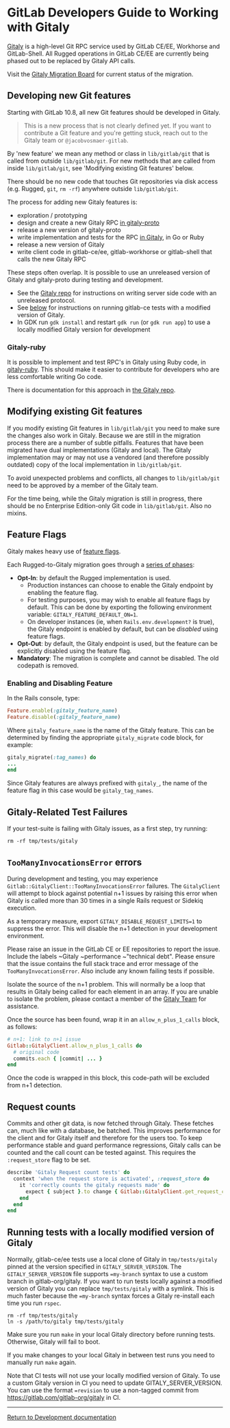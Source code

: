 # GitLab Developers Guide to Working with Gitaly

[Gitaly](https://gitlab.com/gitlab-org/gitaly) is a high-level Git RPC service used by GitLab CE/EE,
Workhorse and GitLab-Shell. All Rugged operations in GitLab CE/EE are currently being phased out to
be replaced by Gitaly API calls.

Visit the [Gitaly Migration Board](https://gitlab.com/gitlab-org/gitaly/boards/331341) for current
status of the migration.

## Developing new Git features

Starting with GitLab 10.8, all new Git features should be developed in
Gitaly.

> This is a new process that is not clearly defined yet. If you want
to contribute a Git feature and you're getting stuck, reach out to the
Gitaly team or `@jacobvosmaer-gitlab`.

By 'new feature' we mean any method or class in `lib/gitlab/git` that is
called from outside `lib/gitlab/git`. For new methods that are called
from inside `lib/gitlab/git`, see 'Modifying existing Git features'
below.

There should be no new code that touches Git repositories via
disk access (e.g. Rugged, `git`, `rm -rf`) anywhere outside
`lib/gitlab/git`.

The process for adding new Gitaly features is:

- exploration / prototyping
- design and create a new Gitaly RPC [in gitaly-proto](https://gitlab.com/gitlab-org/gitaly-proto)
- release a new version of gitaly-proto
- write implementation and tests for the RPC [in Gitaly](https://gitlab.com/gitlab-org/gitaly), in Go or Ruby
- release a new version of Gitaly
- write client code in gitlab-ce/ee, gitlab-workhorse or gitlab-shell that calls the new Gitaly RPC

These steps often overlap. It is possible to use an unreleased version
of Gitaly and gitaly-proto during testing and development.

- See the [Gitaly repo](https://gitlab.com/gitlab-org/gitaly/blob/master/CONTRIBUTING.md#development-and-testing-with-a-custom-gitaly-proto) for instructions on writing server side code with an unreleased protocol.
- See [below](#running-tests-with-a-locally-modified-version-of-gitaly) for instructions on running gitlab-ce tests with a modified version of Gitaly.
- In GDK run `gdk install` and restart `gdk run` (or `gdk run app`) to use a locally modified Gitaly version for development

### Gitaly-ruby

It is possible to implement and test RPC's in Gitaly using Ruby code,
in
[gitaly-ruby](https://gitlab.com/gitlab-org/gitaly/tree/master/ruby).
This should make it easier to contribute for developers who are less
comfortable writing Go code.

There is documentation for this approach in [the Gitaly
repo](https://gitlab.com/gitlab-org/gitaly/blob/master/doc/ruby_endpoint.md).

## Modifying existing Git features

If you modify existing Git features in `lib/gitlab/git` you need to make
sure the changes also work in Gitaly. Because we are still in the
migration process there are a number of subtle pitfalls. Features that
have been migrated have dual implementations (Gitaly and local). The
Gitaly implementation may or may not use a vendored (and therefore
possibly outdated) copy of the local implementation in `lib/gitlab/git`.

To avoid unexpected problems and conflicts, all changes to
`lib/gitlab/git` need to be approved by a member of the Gitaly team.

For the time being, while the Gitaly migration is still in progress,
there should be no Enterprise Edition-only Git code in
`lib/gitlab/git`. Also no mixins.

## Feature Flags

Gitaly makes heavy use of [feature flags](feature_flags.md).

Each Rugged-to-Gitaly migration goes through a [series of phases](https://gitlab.com/gitlab-org/gitaly/blob/master/doc/MIGRATION_PROCESS.md):

* **Opt-In**: by default the Rugged implementation is used.
  * Production instances can choose to enable the Gitaly endpoint by enabling the feature flag.
  * For testing purposes, you may wish to enable all feature flags by default. This can be done by exporting the following
    environment variable: `GITALY_FEATURE_DEFAULT_ON=1`.
  * On developer instances (ie, when `Rails.env.development?` is true), the Gitaly endpoint
    is enabled by default, but can be _disabled_ using feature flags.
* **Opt-Out**: by default, the Gitaly endpoint is used, but the feature can be explicitly disabled using the feature flag.
* **Mandatory**: The migration is complete and cannot be disabled. The old codepath is removed.

### Enabling and Disabling Feature

In the Rails console, type:

```ruby
Feature.enable(:gitaly_feature_name)
Feature.disable(:gitaly_feature_name)
```

Where `gitaly_feature_name` is the name of the Gitaly feature. This can be determined by finding the appropriate
`gitaly_migrate` code block, for example:

```ruby
gitaly_migrate(:tag_names) do
...
end
```

Since Gitaly features are always prefixed with `gitaly_`, the name of the feature flag in this case would be `gitaly_tag_names`.

## Gitaly-Related Test Failures

If your test-suite is failing with Gitaly issues, as a first step, try running:

```shell
rm -rf tmp/tests/gitaly
```

## `TooManyInvocationsError` errors

During development and testing, you may experience `Gitlab::GitalyClient::TooManyInvocationsError` failures.
The `GitalyClient` will attempt to block against potential n+1 issues by raising this error
when Gitaly is called more than 30 times in a single Rails request or Sidekiq execution.

As a temporary measure, export `GITALY_DISABLE_REQUEST_LIMITS=1` to suppress the error. This will disable the n+1 detection
in your development environment.

Please raise an issue in the GitLab CE or EE repositories to report the issue. Include the labels ~Gitaly
~performance ~"technical debt". Please ensure that the issue contains the full stack trace and error message of the
`TooManyInvocationsError`. Also include any known failing tests if possible.

Isolate the source of the n+1 problem. This will normally be a loop that results in Gitaly being called for each
element in an array. If you are unable to isolate the problem, please contact a member
of the [Gitaly Team](https://gitlab.com/groups/gl-gitaly/group_members) for assistance.

Once the source has been found, wrap it in an `allow_n_plus_1_calls` block, as follows:

```ruby
# n+1: link to n+1 issue
Gitlab::GitalyClient.allow_n_plus_1_calls do
  # original code
  commits.each { |commit| ... }
end
```

Once the code is wrapped in this block, this code-path will be excluded from n+1 detection.

## Request counts

Commits and other git data, is now fetched through Gitaly. These fetches can,
much like with a database, be batched. This improves performance for the client
and for Gitaly itself and therefore for the users too. To keep performance stable
and guard performance regressions, Gitaly calls can be counted and the call count
can be tested against. This requires the `:request_store` flag to be set.

```ruby
describe 'Gitaly Request count tests' do
  context 'when the request store is activated', :request_store do
    it 'correctly counts the gitaly requests made' do
      expect { subject }.to change { Gitlab::GitalyClient.get_request_count }.by(10)
    end
  end
end
```

## Running tests with a locally modified version of Gitaly

Normally, gitlab-ce/ee tests use a local clone of Gitaly in
`tmp/tests/gitaly` pinned at the version specified in
`GITALY_SERVER_VERSION`. The `GITALY_SERVER_VERSION` file supports
`=my-branch` syntax to use a custom branch in gitlab-org/gitaly. If
you want to run tests locally against a modified version of Gitaly you
can replace `tmp/tests/gitaly` with a symlink. This is much faster
because the `=my-branch` syntax forces a Gitaly re-install each time
you run `rspec`.

```shell
rm -rf tmp/tests/gitaly
ln -s /path/to/gitaly tmp/tests/gitaly
```

Make sure you run `make` in your local Gitaly directory before running
tests. Otherwise, Gitaly will fail to boot.

If you make changes to your local Gitaly in between test runs you need
to manually run `make` again.

Note that CI tests will not use your locally modified version of
Gitaly. To use a custom Gitaly version in CI you need to update
GITALY_SERVER_VERSION. You can use the format `=revision` to use a
non-tagged commit from https://gitlab.com/gitlab-org/gitaly in CI.

---

[Return to Development documentation](README.md)
